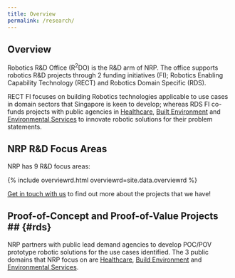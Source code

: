 ```yaml
---
title: Overview
permalink: /research/
---
```

## Overview  
Robotics R&D Office (R<sup>2</sup>DO) is the R&D arm of NRP. The office supports robotics R&D projects through 2 funding initiatives (FI); Robotics Enabling Capability Technology (RECT) and Robotics Domain Specific (RDS).

RECT FI focuses on building Robotics technologies applicable to use cases in domain sectors that Singapore is keen to develop; whereas RDS FI co-funds projects with public agencies in [Healthcare](/research/healthcare/), [Built Environment](/research/built-environment/) and [Environmental Services](/research/environment/) to innovate robotic solutions for their problem statements.
  
## NRP R&D Focus Areas

NRP has 9 R&D focus areas:

{% include overviewrd.html overviewrd=site.data.overviewrd %}
  
[Get in touch with us](/contact-us/) to find out more about the projects that we have!

## Proof-of-Concept and Proof-of-Value Projects ## {#rds}
NRP partners with public lead demand agencies to develop POC/POV prototype robotic solutions for the use cases identified. The 3 public domains that NRP focus on are [Healthcare](/research/healthcare/), [Build Environment](/research/built-environment/) and [Environmental Services](/research/environment/).